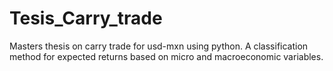 # Tesis_Carry_trade
Masters thesis on carry trade for usd-mxn using python. A classification method for expected returns based on micro and macroeconomic variables.
